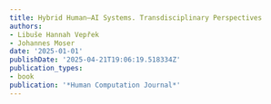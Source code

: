 ```yaml
---
title: Hybrid Human–AI Systems. Transdisciplinary Perspectives
authors:
- Libuše Hannah Vepřek
- Johannes Moser
date: '2025-01-01'
publishDate: '2025-04-21T19:06:19.518334Z'
publication_types:
- book
publication: '*Human Computation Journal*'
---
```

